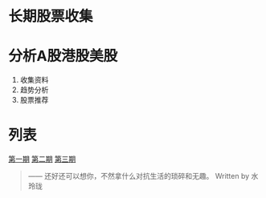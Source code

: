 # 长期股票收集

# 分析A股港股美股

1. 收集资料
2. 趋势分析
3. 股票推荐

# 列表
[第一期](./docs/2020_11_17.md) 
[第二期](./docs/2020_11_17.md) 
[第三期](./docs/2020_11_17.md) 


> —— 还好还可以想你，不然拿什么对抗生活的琐碎和无趣。
> Written by 水玲珑

